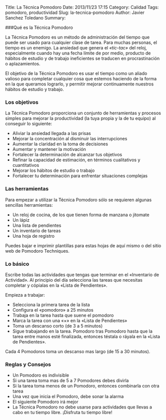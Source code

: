 Title: La Técnica Pomodoro
Date: 2013/11/23 17:15
Category: Calidad 
Tags: pomodoro, productividad 
Slug: la-tecnica-pomodoro
Author: Javier Sanchez Toledano
Summary: 

###Qué es la Técnica Pomodoro

La Técnica Pomodoro es un método de administración del tiempo que puede ser usado para cualquier clase de tarea. Para muchas personas, el tiempo es un enemigo. La ansiedad que genera el *«tic-tac»* del reloj, especialmente cuando hay una fecha límite de por medio, producto de hábitos de estudio y de trabajo ineficientes se traducen en procrastinación o aplazamientos.

El objetivo de la Técnica Pomodoro es usar el tiempo como un aliado valioso para completar cualquier cosa que estemos haciendo de la forma en la que queramos lograrlo, y permitir mejorar continuamente nuestros hábitos de estudio y trabajo.

### Los objetivos

La Técnica Pomodoro proporciona un conjunto de herramientas y procesos simples para mejorar la productividad (la tuya propia y la de tu equipo) al conseguir lo siguiente:

- Aliviar la ansiedad llegada a las prisas 
- Mejorar la concentración al disminuir las interrupciones 
- Aumentar la claridad en la toma de decisiones 
- Aumentar y mantener la motivación 
- Fortalecer la determinación de alcanzar tus objetivos 
- Refinar la capacidad de estimación, en términos cualitativos y cuantitativos 
- Mejorar los hábitos de estudio o trabajo 
- Fortalecer tu determinación para enfrentar situaciones complejas 

### Las herramientas

Para empezar a utilizar la Técnica Pomodoro sólo se requieren algunas sencillas herramientas:

- Un reloj de cocina, de los que tienen forma de manzana o jitomate 
- Un lápiz 
- Una lista de pendientes 
- Un inventario de tareas 
- Una hoja de registro 

Puedes bajar e imprimir plantillas para estas hojas de aquí mismo o del sitio web de Pomodoro Techniques.

### Lo básico

Escribe todas las actividades que tengas que terminar en el «Inventario de Actividad». Al principio del día selecciona las tareas que necesitas completar y cópialas en la «Lista de Pendientes».

Empieza a trabajar:

- Selecciona la primera tarea de la lista 
- Configura el «pomodoro» a 25 minutos 
- Trabaja en la tarea hasta que suene el pomodoro 
- Marca la tarea con una «×» en la «Lista de Pendientes» 
- Toma un descanso corto (de 3 a 5 minutos) 
- Sigue trabajando en la tarea. Pomodoro tras Pomodoro hasta que la tarea entre manos esté finalizada, entonces téstala o ráyala en la «Lista de Pendientes».

Cada 4 Pomodoros toma un descanso mas largo (de 15 a 30 minutos).

### Reglas y Consejos

- Un Pomodoro es indivisible 
- Si una tarea toma mas de 5 a 7 Pomodores debes divirla 
- Si la tarea toma menos de un Pomodoro, entonces combinarla con otra tarea 
- Una vez que inicia el Pomodoro, debe sonar la alarma 
- El siguiente Pomodoro irá mejor 
- La Técnica Pomodoro no debe usarse para actividades que llevas a cabo en tu tiempo libre. ¡Disfruta tu tiempo libre! 